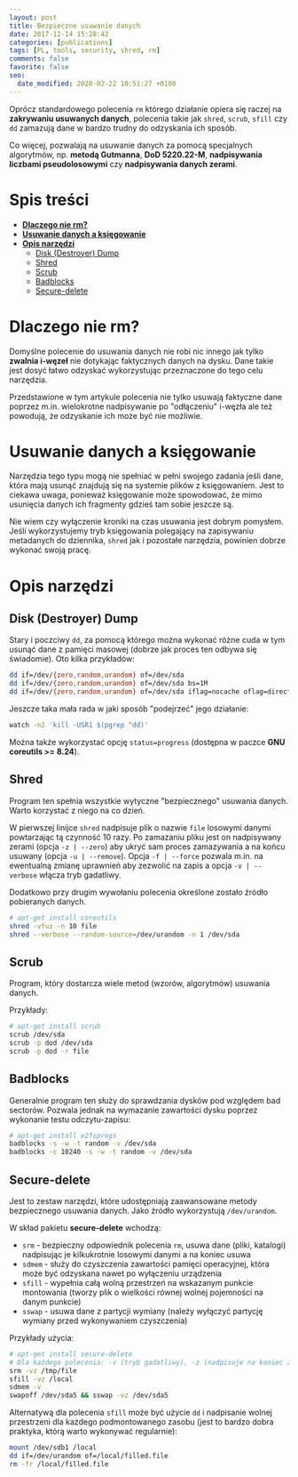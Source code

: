 ```yaml
---
layout: post
title: Bezpieczne usuwanie danych
date: 2017-12-14 15:28:42
categories: [publications]
tags: [PL, tools, security, shred, rm]
comments: false
favorite: false
seo:
  date_modified: 2020-02-22 10:51:27 +0100
---
```


Oprócz standardowego polecenia `rm` którego działanie opiera się raczej na **zakrywaniu usuwanych danych**, polecenia takie jak `shred`, `scrub`, `sfill` czy `dd` zamazują dane w bardzo trudny do odzyskania ich sposób.

Co więcej, pozwalają na usuwanie danych za pomocą specjalnych algorytmów, np. **metodą Gutmanna**, **DoD 5220.22-M**, **nadpisywania liczbami pseudolosowymi** czy **nadpisywania danych zerami**.

# Spis treści

- **[Dlaczego nie rm?](#dlaczego-nie-rm)**
- **[Usuwanie danych a księgowanie](#usuwanie-danych-a-księgowanie)**
- **[Opis narzędzi](#opis-narzędzi)**
  * [Disk (Destroyer) Dump](#disk-destroyer-dump)
  * [Shred](#shred)
  * [Scrub](#scrub)
  * [Badblocks](#badblocks)
  * [Secure-delete](#secure-delete)

# Dlaczego nie rm?

Domyślne polecenie do usuwania danych nie robi nic innego jak tylko **zwalnia i-węzeł** nie dotykając faktycznych danych na dysku. Dane takie jest dosyć łatwo odzyskać wykorzystując przeznaczone do tego celu narzędzia.

Przedstawione w tym artykule polecenia nie tylko usuwają faktyczne dane poprzez m.in. wielokrotne nadpisywanie po "odłączeniu" i-węzła ale też powodują, że odzyskanie ich może być nie możliwie.

# Usuwanie danych a księgowanie

Narzędzia tego typu mogą nie spełniać w pełni swojego zadania jeśli dane, która mają usunąć znajdują się na systemie plików z księgowaniem. Jest to ciekawa uwaga, ponieważ księgowanie może spowodować, że mimo usunięcia danych ich fragmenty gdzieś tam sobie jeszcze są.

Nie wiem czy wyłączenie kroniki na czas usuwania jest dobrym pomysłem. Jeśli wykorzystujemy tryb księgowania polegający na zapisywaniu metadanych do dziennika, `shred` jak i pozostałe narzędzia, powinien dobrze wykonać swoją pracę.

# Opis narzędzi

## Disk (Destroyer) Dump

Stary i poczciwy `dd`, za pomocą którego można wykonać różne cuda w tym usunąć dane z pamięci masowej (dobrze jak proces ten odbywa się świadomie). Oto kilka przykładów:

```bash
dd if=/dev/{zero,random,urandom} of=/dev/sda
dd if=/dev/{zero,random,urandom} of=/dev/sda bs=1M
dd if=/dev/{zero,random,urandom} of=/dev/sda iflag=nocache oflag=direct bs=4096
```

Jeszcze taka mała rada w jaki sposób "podejrzeć" jego działanie:

```bash
watch -n2 'kill -USR1 $(pgrep ^dd)'
```

Można także wykorzystać opcję `status=progress` (dostępna w paczce **GNU coreutils >= 8.24**).

## Shred

Program ten spełnia wszystkie wytyczne "bezpiecznego" usuwania danych. Warto korzystać z niego na co dzień.

W pierwszej linijce `shred` nadpisuje plik o nazwie `file` losowymi danymi powtarzając tą czynność 10 razy. Po zamazaniu pliku jest on nadpisywany zerami (opcja `-z | --zero`) aby ukryć sam proces zamazywania a na końcu usuwany (opcja `-u | --remove`). Opcja `-f | --force` pozwala m.in. na ewentualną zmianę uprawnień aby zezwolić na zapis a opcja `-v | --verbose` włącza tryb gadatliwy.

Dodatkowo przy drugim wywołaniu polecenia określone zostało źródło pobieranych danych.

```bash
# apt-get install coreutils
shred -vfuz -n 10 file
shred --verbose --random-source=/dev/urandom -n 1 /dev/sda
```

## Scrub

Program, który dostarcza wiele metod (wzorów, algorytmów) usuwania danych.

Przykłady:

```bash
# apt-get install scrub
scrub /dev/sda
scrub -p dod /dev/sda
scrub -p dod -r file
```

## Badblocks

Generalnie program ten służy do sprawdzania dysków pod względem bad sectorów. Pozwala jednak na wymazanie zawartości dysku poprzez wykonanie testu odczytu-zapisu:

```bash
# apt-get install e2fsprogs
badblocks -s -w -t random -v /dev/sda
badblocks -c 10240 -s -w -t random -v /dev/sda
```

## Secure-delete

Jest to zestaw narzędzi, które udostępniają zaawansowane metody bezpiecznego usuwania danych. Jako źródło wykorzystują `/dev/urandom`.

W skład pakietu **secure-delete** wchodzą:

- `srm` - bezpieczny odpowiednik polecenia `rm`, usuwa dane (pliki, katalogi) nadpisując je kilkukrotnie losowymi danymi a na koniec usuwa
- `sdmem` - służy do czyszczenia zawartości pamięci operacyjnej, która może być odzyskana nawet po wyłączeniu urządzenia
- `sfill` - wypełnia całą wolną przestrzeń na wskazanym punkcie montowania (tworzy plik o wielkości równej wolnej pojemności na danym punkcie)
- `sswap` - usuwa dane z partycji wymiany (należy wyłączyć partycję wymiany przed wykonywaniem czyszczenia)

Przykłady użycia:

```bash
# apt-get install secure-delete
# Dla każdego polecenia: -v (tryb gadatliwy), -z (nadpisuje na koniec zerami)
srm -vz /tmp/file
sfill -vz /local
sdmem -v
swapoff /dev/sda5 && sswap -vz /dev/sda5
```

Alternatywą dla polecenia `sfill` może być użycie `dd` i nadpisanie wolnej przestrzeni dla każdego podmontowanego zasobu (jest to bardzo dobra praktyka, którą warto wykonywać regularnie):

```bash
mount /dev/sdb1 /local
dd if=/dev/urandom of=/local/filled.file
rm -fr /local/filled.file
```

